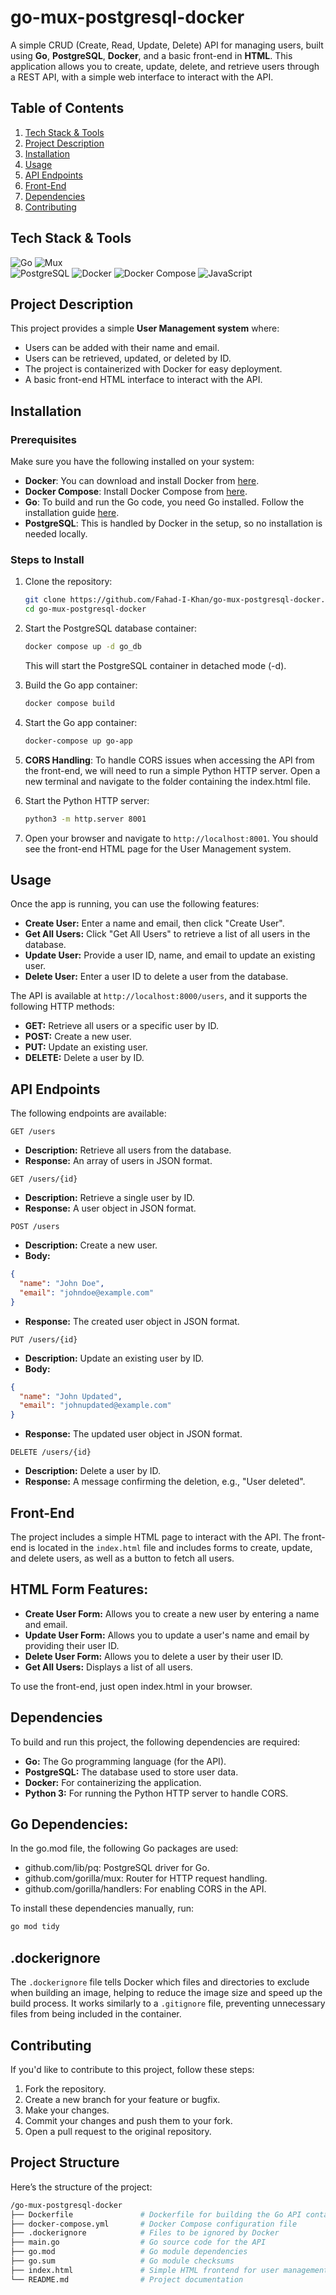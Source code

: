 # go-mux-postgresql-docker

A simple CRUD (Create, Read, Update, Delete) API for managing users, built using **Go**, **PostgreSQL**, **Docker**, and a basic front-end in **HTML**. This application allows you to create, update, delete, and retrieve users through a REST API, with a simple web interface to interact with the API.

## Table of Contents

1. [Tech Stack & Tools](#tech-stack--tools)
2. [Project Description](#project-description)
3. [Installation](#installation)
4. [Usage](#usage)
5. [API Endpoints](#api-endpoints)
6. [Front-End](#front-end)
7. [Dependencies](#dependencies)
8. [Contributing](#contributing)


## Tech Stack & Tools

![Go](https://img.shields.io/badge/Language-Go-blue) ![Mux](https://img.shields.io/badge/Router-Mux-blue)  
![PostgreSQL](https://img.shields.io/badge/Database-PostgreSQL-blue) ![Docker](https://img.shields.io/badge/Container-Docker-blue) ![Docker Compose](https://img.shields.io/badge/Docker%20Compose-Used-blueviolet)
![JavaScript](https://img.shields.io/badge/Language-JavaScript-yellow)


## Project Description

This project provides a simple **User Management system** where:

- Users can be added with their name and email.
- Users can be retrieved, updated, or deleted by ID.
- The project is containerized with Docker for easy deployment.
- A basic front-end HTML interface to interact with the API. 

## Installation

### Prerequisites

Make sure you have the following installed on your system:

- **Docker**: You can download and install Docker from [here](https://www.docker.com/get-started).
- **Docker Compose**: Install Docker Compose from [here](https://docs.docker.com/compose/install/).
- **Go**: To build and run the Go code, you need Go installed. Follow the installation guide [here](https://golang.org/doc/install).
- **PostgreSQL**: This is handled by Docker in the setup, so no installation is needed locally.

### Steps to Install

1. Clone the repository:

   ```bash
   git clone https://github.com/Fahad-I-Khan/go-mux-postgresql-docker.git
   cd go-mux-postgresql-docker
2. Start the PostgreSQL database container:

    ```bash
    docker compose up -d go_db
    ```
    This will start the PostgreSQL container in detached mode (-d).
3. Build the Go app container:

    ```bash
    docker compose build
    ```

4. Start the Go app container:

    ```bash
    docker-compose up go-app
    ```

5. **CORS Handling**: To handle CORS issues when accessing the API from the front-end, we will need to run a simple Python HTTP server. Open a new terminal and navigate to the folder containing the index.html file.

6. Start the Python HTTP server:

    ```bash
    python3 -m http.server 8001
    ```
7. Open your browser and navigate to `http://localhost:8001`. You should see the front-end HTML page for the User Management system.

## Usage
Once the app is running, you can use the following features:
- **Create User:** Enter a name and email, then click "Create User".
- **Get All Users:** Click "Get All Users" to retrieve a list of all users in the database.
- **Update User:** Provide a user ID, name, and email to update an existing user.
- **Delete User:** Enter a user ID to delete a user from the database.

The API is available at `http://localhost:8000/users`, and it supports the following HTTP methods:

- **GET:** Retrieve all users or a specific user by ID.
- **POST:** Create a new user.
- **PUT:** Update an existing user.
- **DELETE:** Delete a user by ID.

## API Endpoints
The following endpoints are available:

`GET /users`
- **Description:** Retrieve all users from the database.
- **Response:** An array of users in JSON format.

`GET /users/{id}`
- **Description:** Retrieve a single user by ID.
- **Response:** A user object in JSON format.

`POST /users`
- **Description:** Create a new user.
- **Body:** 

```json
{
  "name": "John Doe",
  "email": "johndoe@example.com"
}
```
- **Response:** The created user object in JSON format.

`PUT /users/{id}`
- **Description:** Update an existing user by ID.
- **Body:** 

```json
{
  "name": "John Updated",
  "email": "johnupdated@example.com"
}
```
- **Response:** The updated user object in JSON format.

`DELETE /users/{id}`
- **Description:** Delete a user by ID.
- **Response:** A message confirming the deletion, e.g., "User deleted".

## Front-End
The project includes a simple HTML page to interact with the API. The front-end is located in the `index.html` file and includes forms to create, update, and delete users, as well as a button to fetch all users.

## HTML Form Features:
- **Create User Form:** Allows you to create a new user by entering a name and email.
- **Update User Form:** Allows you to update a user's name and email by providing their user ID.
- **Delete User Form:** Allows you to delete a user by their user ID.
- **Get All Users:** Displays a list of all users.

To use the front-end, just open index.html in your browser.

## Dependencies
To build and run this project, the following dependencies are required:

- **Go:** The Go programming language (for the API).
- **PostgreSQL:** The database used to store user data.
- **Docker:** For containerizing the application.
- **Python 3:** For running the Python HTTP server to handle CORS.

## Go Dependencies:
In the go.mod file, the following Go packages are used:

- github.com/lib/pq: PostgreSQL driver for Go.
- github.com/gorilla/mux: Router for HTTP request handling.
- github.com/gorilla/handlers: For enabling CORS in the API.

To install these dependencies manually, run:

```bash
go mod tidy
```

## .dockerignore
The `.dockerignore` file tells Docker which files and directories to exclude when building an image, helping to reduce the image size and speed up the build process. It works similarly to a `.gitignore` file, preventing unnecessary files from being included in the container.

## Contributing
If you'd like to contribute to this project, follow these steps:

1. Fork the repository.
2. Create a new branch for your feature or bugfix.
3. Make your changes.
4. Commit your changes and push them to your fork.
5. Open a pull request to the original repository.

## Project Structure
Here’s the structure of the project:
```bash
/go-mux-postgresql-docker
├── Dockerfile               # Dockerfile for building the Go API container
├── docker-compose.yml       # Docker Compose configuration file
├── .dockerignore            # Files to be ignored by Docker
├── main.go                  # Go source code for the API
├── go.mod                   # Go module dependencies
├── go.sum                   # Go module checksums
├── index.html               # Simple HTML frontend for user management
└── README.md                # Project documentation
```